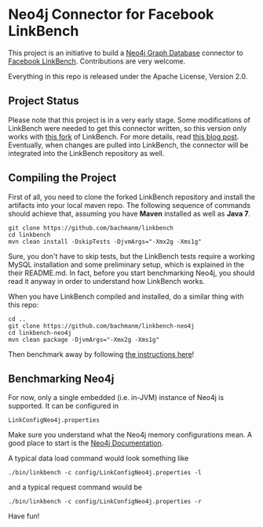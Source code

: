Neo4j Connector for Facebook LinkBench
======================================

This project is an initiative to build a [Neo4j Graph Database](http://www.neo4j.org) connector to
[Facebook LinkBench](https://github.com/facebook/linkbench). Contributions are very welcome.

Everything in this repo is released under the Apache License, Version 2.0.

Project Status
--------------

Please note that this project is in a very early stage. Some modifications of LinkBench were needed to get this connector
written, so this version only works with [this fork](https://github.com/bachmanm/linkbench) of LinkBench. For more details,
read [this blog post](http://www.bachman.cz/2013/04/benchmarking-neo4j-with-facebook-graph/). Eventually, when changes are pulled into LinkBench, the connector will
be integrated into the LinkBench repository as well.

Compiling the Project
---------------------

First of all, you need to clone the forked LinkBench repository and install the artifacts into your local maven repo.
The following sequence of commands should achieve that, assuming you have **Maven** installed as well as **Java 7**.

    git clone https://github.com/bachmanm/linkbench
    cd linkbench
    mvn clean install -DskipTests -DjvmArgs="-Xmx2g -Xms1g"

Sure, you don't have to skip tests, but the LinkBench tests require a working MySQL installation and some preliminary
setup, which is explained in the their README.md. In fact, before you start benchmarking Neo4j, you should read it anyway
in order to understand how LinkBench works.

When you have LinkBench compiled and installed, do a similar thing with this repo:

    cd ..
    git clone https://github.com/bachmanm/linkbench-neo4j
    cd linkbench-neo4j
    mvn clean package -DjvmArgs="-Xmx2g -Xms1g"

Then benchmark away by following [the instructions here](https://github.com/bachmanm/linkbench/blob/master/README.md)!

Benchmarking Neo4j
------------------

For now, only a single embedded (i.e. in-JVM) instance of Neo4j is supported. It can be configured in

    LinkConfigNeo4j.properties

Make sure you understand what the Neo4j memory configurations mean. A good place to start
is the [Neo4j Documentation](http://docs.neo4j.org/chunked/milestone/embedded-configuration.html).

A typical data load command would look something like

    ./bin/linkbench -c config/LinkConfigNeo4j.properties -l

and a typical request command would be

    ./bin/linkbench -c config/LinkConfigNeo4j.properties -r

Have fun!

